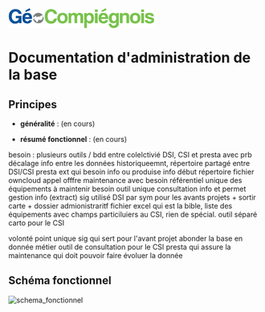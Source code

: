 ![picto](/doc/img/Logo_web-GeoCompiegnois.png)

# Documentation d'administration de la base #

## Principes
  * **généralité** :
(en cours)
 
 * **résumé fonctionnel** :
(en cours)

besoin : 
plusieurs outils / bdd entre colelctivié DSI, CSI et presta avec prb décalage info entre les données
historiqueemnt, répertoire partagé entre DSI/CSI
presta ext qui besoin info ou produise info
début répertoire fichier owncloud
appel offfre maintenance avec besoin référentiel unique des équipements à maintenir
besoin outil unique consultation info et permet gestion info (extract)
sig utilisé DSI par sym pour les avants projets + sortir carte + dossier admionistraritf
fichier excel qui est la bible, liste des équipements avec champs particiluiers
au CSI, rien de spécial. outil séparé carto pour le CSI

volonté point unique sig qui sert pour l'avant projet
abonder la base en donnée métier
outil de consultation pour le CSI
presta qui assure la maintenance qui doit pouvoir faire évoluer la donnée

## Schéma fonctionnel

![schema_fonctionnel](img/schema_fonctionnel_amt_fon_eco.png)
